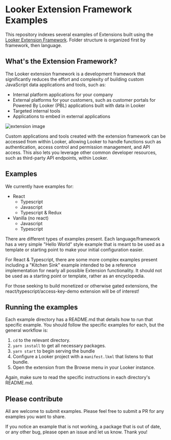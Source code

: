 # Looker Extension Framework Examples
This repository indexes several examples of Extensions built using the [Looker Extension Framework](https://docs.looker.com/data-modeling/extension-framework/extension-framework-intro). Folder structure is organized first by framework, then language.

## What's the Extension Framework?
The Looker extension framework is a development framework that significantly reduces the effort and complexity of building custom JavaScript data applications and tools, such as:

 * Internal platform applications for your company
 * External platforms for your customers, such as customer portals for Powered By Looker (PBL) applications built with data in Looker
 * Targeted internal tools
 * Applications to embed in external applications

![extension image](https://docs.looker.com/assets/images/dev-ef-full-screen-712.png )

Custom applications and tools created with the extension framework can be accessed from within Looker, allowing Looker to handle functions such as authentication, access control and permission management, and API access. This also lets you leverage other common developer resources, such as third-party API endpoints, within Looker.

## Examples
We currently have examples for:
* React
    * Typescript
    * Javascript
    * Typescript & Redux
* Vanilla (no react)
    * Javascript
    * Typescript

There are different types of examples present. Each language/framework has a very simple "Hello World" style example that is meant to be used as a template or starting point to make your initial configuration easier.

For React & Typescript, there are some more complex examples present including a "Kitchen Sink" example intended to be a reference implementation for nearly all possible Extension functionality. It should not be used as a starting point or template, rather as an encyclopedia.

For those seeking to build monetized or otherwise gated extensions, the react/typescript/access-key-demo extension will be of interest!

## Running the examples
Each example directory has a README.md that details how to run that specific example. You should follow the specific examples for each, but the general workflow is:
1. `cd` to the relevant directory.
2. `yarn install` to get all necessary packages.
3. `yarn start` to begin serving the bundle
4. Configure a Looker project with a `manifest.lkml` that listens to that bundle.
5. Open the extension from the Browse menu in your Looker instance.

Again, make sure to read the specific instructions in each directory's README.md.

## Please contribute

All are welcome to submit examples. Please feel free to submit a PR for any examples you want to share.

If you notice an example that is not working, a package that is out of date, or any other bug, please open an issue and let us know.  Thank you!
